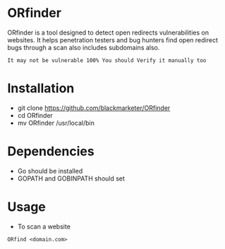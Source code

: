 # ORfinder
ORfinder is a tool designed to detect open redirects vulnerabilities on websites. It helps penetration testers and bug hunters find open redirect bugs through a scan also includes subdomains also.

```
It may not be vulnerable 100% You should Verify it manually too
```

# Installation

* git clone https://github.com/blackmarketer/ORfinder
* cd ORfinder
* mv ORfinder /usr/local/bin

# Dependencies

* Go should be installed 
* GOPATH and GOBINPATH should set

# Usage

* To scan a website 
```
ORfind <domain.com>
```
